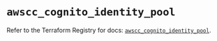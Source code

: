 # `awscc_cognito_identity_pool`

Refer to the Terraform Registry for docs: [`awscc_cognito_identity_pool`](https://registry.terraform.io/providers/hashicorp/awscc/0.70.0/docs/resources/cognito_identity_pool).
